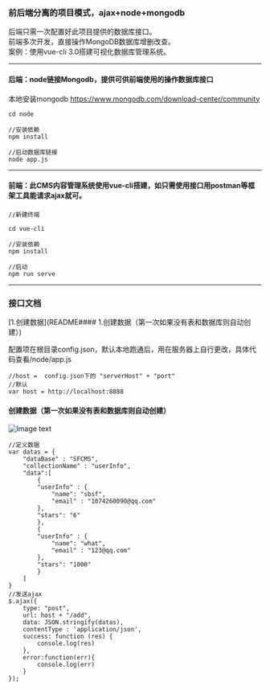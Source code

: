 ### 前后端分离的项目模式，ajax+node+mongodb

后端只需一次配置好此项目提供的数据库接口。<br>
前端多次开发，直接操作MongoDB数据库增删改查。<br>
案例：使用vue-cli 3.0搭建可视化数据库管理系统。

***

#### 后端：node链接Mongodb，提供可供前端使用的操作数据库接口

本地安装mongodb https://www.mongodb.com/download-center/community <br>
```
cd node 

//安装依赖
npm install

//启动数据库链接
node app.js
```
***
#### 前端：此CMS内容管理系统使用vue-cli搭建，如只需使用接口用postman等框架工具能请求ajax就可。

```
//新建终端

cd vue-cli 

//安装依赖
npm install

//启动
npm run serve
```

***
### 接口文档 

[1.创建数据](README#### 1.创建数据（第一次如果没有表和数据库则自动创建）)

配置项在根目录config.json，默认本地跑通后，用在服务器上自行更改，具体代码查看/node/app.js

```
//host =  config.json下的 "serverHost" + "port"
//默认
var host = http://localhost:8888
```

#### 创建数据（第一次如果没有表和数据库则自动创建）
![Image text](http://139.196.102.62/img/TIM20190614135926.png)
```
//定义数据
var datas = {
	"dataBase" : "SFCMS",
	"collectionName" : "userInfo",
	"data":[
		{
		"userInfo" : {
			"name": "sbsf",
			"email" : "1074260090@qq.com"
		},
		"stars": "6"
		},
		{
		"userInfo" : {
			"name": "what",
			"email" : "123@qq.com"
		},
		"stars": "1000"
		}
	]
}
//发送ajax
$.ajax({
    type: "post",
    url: host + "/add",
    data: JSON.stringify(datas),
    contentType : 'application/json',
    success: function (res) {
        console.log(res)
    },
    error:function(err){
        console.log(err)
    }
});
```
